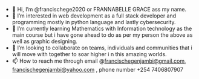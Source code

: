 - 👋 Hi, I’m @francischege2020 or FRANNABELLE GRACE ass my name.
- 👀 I’m interested in web development as a full stack developer and programming mostly in python language and lastly cybersecurity.
- 🌱 I’m currently learning Mathematics with Information technology as the main course but i have gone ahead to do as per my person the above as well as graphic designing.
- 💞️ I’m looking to collaborate on teams, individuals and communities that i will move with together to soar higher i n this amazing worlds.
- 📫 How to reach me through email @francischegenjambi@gmail.com, francischegenjambi@yahoo.com , phone number +254 7406807907

<!---
francischege2020/francischege2020 is a ✨ special ✨ repository because its `README.md` (this file) appears on your GitHub profile.
You can click the Preview link to take a look at your changes.
--->
